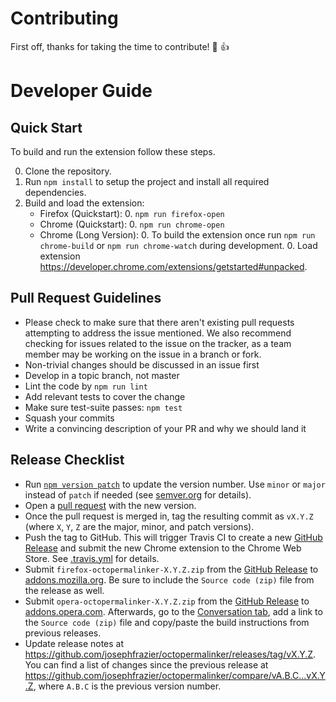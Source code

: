 
# Contributing

First off, thanks for taking the time to contribute! :tada: :+1:

# Developer Guide

## Quick Start

To build and run the extension follow these steps.

0. Clone the repository.
0. Run `npm install` to setup the project and install all required dependencies.
0. Build and load the extension:
   * Firefox (Quickstart):
     0. `npm run firefox-open`
   * Chrome (Quickstart):
     0. `npm run chrome-open`
   * Chrome (Long Version):
     0. To build the extension once run `npm run chrome-build` or `npm run chrome-watch` during development.
     0. Load extension https://developer.chrome.com/extensions/getstarted#unpacked.

## Pull Request Guidelines

- Please check to make sure that there aren't existing pull requests attempting to address the issue mentioned. We also recommend checking for issues related to the issue on the tracker, as a team member may be working on the issue in a branch or fork.
- Non-trivial changes should be discussed in an issue first
- Develop in a topic branch, not master
- Lint the code by `npm run lint`
- Add relevant tests to cover the change
- Make sure test-suite passes: `npm test`
- Squash your commits
- Write a convincing description of your PR and why we should land it

## Release Checklist

- Run [`npm version patch`](https://docs.npmjs.com/cli/version) to update the version number. Use `minor` or `major` instead of `patch` if needed (see [semver.org](http://semver.org/) for details).
- Open a [pull request](https://github.com/josephfrazier/octopermalinker/pulls) with the new version.
- Once the pull request is merged in, tag the resulting commit as `vX.Y.Z` (where `X`, `Y`, `Z` are the major, minor, and patch versions).
- Push the tag to GitHub. This will trigger Travis CI to create a new [GitHub Release](https://github.com/josephfrazier/octopermalinker/releases) and submit the new Chrome extension to the Chrome Web Store. See [.travis.yml](https://github.com/josephfrazier/octopermalinker/blob/master/.travis.yml) for details.
- Submit `firefox-octopermalinker-X.Y.Z.zip` from the [GitHub Release](https://github.com/josephfrazier/octopermalinker/releases) to [addons.mozilla.org](https://addons.mozilla.org/en-US/developers/addon/octopermalinker/versions#version-upload). Be sure to include the `Source code (zip)` file from the release as well.
- Submit `opera-octopermalinker-X.Y.Z.zip` from the [GitHub Release](https://github.com/josephfrazier/octopermalinker/releases) to [addons.opera.com](https://addons.opera.com/developer/package/226344/?tab=versions). Afterwards, go to the [Conversation tab](https://addons.opera.com/developer/package/226344/?tab=conversation), add a link to the `Source code (zip)` file and copy/paste the build instructions from previous releases.
- Update release notes at https://github.com/josephfrazier/octopermalinker/releases/tag/vX.Y.Z. You can find a list of changes since the previous release at https://github.com/josephfrazier/octopermalinker/compare/vA.B.C...vX.Y.Z, where `A.B.C` is the previous version number.
